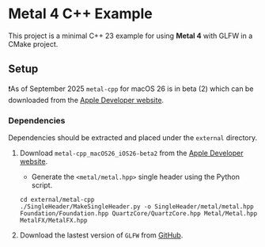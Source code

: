 # Metal 4 C++ Example

This project is a minimal C++ 23 example for using **Metal 4** with GLFW in a CMake project.

## Setup
❗As of September 2025 `metal-cpp` for macOS 26 is in beta (2) which can be downloaded from the [Apple Developer website](https://developer.apple.com/metal/cpp/).

### Dependencies

Dependencies should be extracted and placed under the `external` directory.

1. Download `metal-cpp_macOS26_iOS26-beta2` from the [Apple Developer website](https://developer.apple.com/metal/cpp/files/metal-cpp_macOS26_iOS26-beta2.zip).
   - Generate the `<metal/metal.hpp>` single header using the Python script.
   ```shell
   cd external/metal-cpp 
   ./SingleHeader/MakeSingleHeader.py -o SingleHeader/metal/metal.hpp Foundation/Foundation.hpp QuartzCore/QuartzCore.hpp Metal/Metal.hpp MetalFX/MetalFX.hpp
   ```

2. Download the lastest version of `GLFW` from [GitHub](https://github.com/glfw/glfw).

